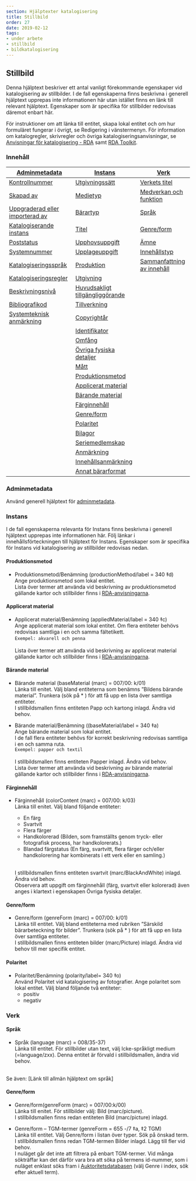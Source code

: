 ```yaml
---
section: Hjälptexter katalogisering
title: Stillbild
order: 27
date: 2019-02-12
tags:
- under arbete
- stillbild
- bildkatalogisering
--- 
```


## Stillbild

Denna hjälptext beskriver ett antal vanligt förekommande egenskaper vid katalogisering av stillbilder. I de fall egenskaperna finns beskrivna i generell hjälptext upprepas inte informationen här utan istället finns en länk till relevant hjälptext. Egenskaper som är specifika för stillbilder redovisas däremot enbart här. 

För instruktioner om att länka till entitet, skapa lokal entitet och om hur formuläret fungerar i övrigt, se Redigering i vänstermenyn. För information om katalogregler, skrivregler och övriga katalogiseringsanvisningar, se [Anvisningar för katalogisering - RDA](http://www.kb.se/rdakatalogisering/Anvisningar/Arbetsfloden/Bilder/) samt [RDA Toolkit](https://access.rdatoolkit.org/).

### Innehåll
| [Adminmetadata](#adminmetadata) | [Instans](#instans) | [Verk](#verk) | 
| ------ | ----------- |  ----------- |
| [Kontrollnummer](https://libris-dev.kb.se/katalogisering/help/workflow-adminmetadata) | [Utgivningssätt](https://libris-dev.kb.se/katalogisering/help/workflow-instance) | [Verkets titel](https://libris-dev.kb.se/katalogisering/help/workflow-work) |
| [Skapad av](https://libris-dev.kb.se/katalogisering/help/workflow-adminmetadata) | [Medietyp](https://libris-dev.kb.se/katalogisering/help/workflow-instance) | [Medverkan och funktion](https://libris-dev.kb.se/katalogisering/help/workflow-work) |
| [Uppgraderad eller importerad av](https://libris-dev.kb.se/katalogisering/help/workflow-adminmetadata) | [Bärartyp](https://libris-dev.kb.se/katalogisering/help/workflow-instance) | [Språk](#verk) |
| [Katalogiserande instans](https://libris-dev.kb.se/katalogisering/help/workflow-adminmetadata) | [Titel](https://libris-dev.kb.se/katalogisering/help/workflow-instance) | [Genre/form](#verk) |
| [Poststatus](https://libris-dev.kb.se/katalogisering/help/workflow-adminmetadata) | [Upphovsuppgift](https://libris-dev.kb.se/katalogisering/help/workflow-instance) | [Ämne](https://libris.kb.se/katalogisering/help/workflow-general-sh) |
| [Systemnummer](https://libris-dev.kb.se/katalogisering/help/workflow-adminmetadata) | [Upplageuppgift](https://libris-dev.kb.se/katalogisering/help/workflow-instance) | [Innehållstyp](https://libris-dev.kb.se/katalogisering/help/workflow-work) |
| [Katalogiseringsspråk](https://libris-dev.kb.se/katalogisering/help/workflow-adminmetadata) | [Produktion](https://libris-dev.kb.se/katalogisering/help/workflow-instance) | [Sammanfattning av innehåll](https://libris-dev.kb.se/katalogisering/help/workflow-work) |
| [Katalogiseringsregler](https://libris-dev.kb.se/katalogisering/help/workflow-adminmetadata) | [Utgivning](https://libris-dev.kb.se/katalogisering/help/workflow-instance)  |
| [Beskrivningsnivå](https://libris-dev.kb.se/katalogisering/help/workflow-adminmetadata) | [Huvudsakligt tillgängliggörande](https://libris-dev.kb.se/katalogisering/help/workflow-instance) | |
| [Bibliografikod](https://libris-dev.kb.se/katalogisering/help/workflow-adminmetadata)  | [Tillverkning](https://libris-dev.kb.se/katalogisering/help/workflow-instance) | |
| [Systemteknisk anmärkning](https://libris-dev.kb.se/katalogisering/help/workflow-adminmetadat) | [Copyrightår](https://libris-dev.kb.se/katalogisering/help/workflow-instance) | |
| | [Identifikator](https://libris-dev.kb.se/katalogisering/help/workflow-instance) | |
| | [Omfång](https://libris-dev.kb.se/katalogisering/help/workflow-instance) | |
| | [Övriga fysiska detaljer](https://libris-dev.kb.se/katalogisering/help/workflow-instance) | | 
| | [Mått](https://libris-dev.kb.se/katalogisering/help/workflow-instance) | |                                                                  
| | [Produktionsmetod](#produktionsmetod) | |  
| | [Applicerat material](#applicerat-material) | |
| | [Bärande material](#bärande-material) | |
| | [Färginnehåll](#färginnehåll) | |
| | [Genre/form](#polaritet) | |
| | [Polaritet](#polaritet) | |
| | [Bilagor](https://libris-dev.kb.se/katalogisering/help/workflow-instance) | | 
| | [Seriemedlemskap](https://libris-dev.kb.se/katalogisering/help/workflow-instance) | | 
| | [Anmärkning](https://libris-dev.kb.se/katalogisering/help/workflow-instance) | | 
| | [Innehållsanmärkning](https://libris-dev.kb.se/katalogisering/help/workflow-instance) | | 
| | [Annat bärarformat](https://libris-dev.kb.se/katalogisering/help/workflow-instance) | | 


### Adminmetadata

Använd generell hjälptext för [adminmetadata](https://libris-dev.kb.se/katalogisering/help/workflow-adminmetadata).


### Instans

I de fall egenskaperna relevanta för Instans finns beskrivna i generell hjälptext upprepas inte informationen här. Följ länkar i innehållsförteckningen till hjälptext för Instans. Egenskaper som är specifika för Instans vid katalogisering av stillbilder redovisas nedan. 

#### Produktionsmetod
*	Produktionsmetod/Benämning (productionMethod/label = 340 ‡d)
  </br>Ange produktionsmetod som lokal entitet. 
  </br>Lista över termer att använda vid beskrivning av produktionsmetod gällande kartor och stillbilder finns i [RDA-anvisningarna](http://www.kb.se/rdakatalogisering/Anvisningar/Arbetsfloden/Bilder/#Produktionsmetod).

#### Applicerat material
*	Applicerat material/Benämning (appliedMaterial/label = 340 ‡c)
  </br>Ange applicerat material som lokal entitet. Om flera entiteter behövs redovisas samtliga i en och samma fältetikett.
  </br>```Exempel: akvarell och penna```  
  </br>Lista över termer att använda vid beskrivning av applicerat material gällande kartor och stillbilder finns i [RDA-anvisningarna](http://www.kb.se/rdakatalogisering/Anvisningar/Arbetsfloden/Bilder/#Applicerat%20material).

#### Bärande material 
*	Bärande material (baseMaterial (marc) = 007/00: k/01)
  </br>Länka till enitet. Välj bland entiteterna som benämns ”Bildens bärande material”. Trunkera (sök på * ) för att få upp en lista över samtliga entiteter. 
  </br>I stillbildsmallen finns entiteten Papp och kartong inlagd. Ändra vid behov.

*	Bärande material/Benämning ((baseMaterial/label = 340 ‡a)
  </br>Ange bärande material som lokal entitet.
  </br>I de fall flera entiteter behövs för korrekt beskrivning redovisas samtliga i en och samma ruta.
  </br>```Exempel: papper och textil ```  
  </br>I stillbildsmallen finns entiteten Papper inlagd. Ändra vid behov. 
  </br>Lista över termer att använda vid beskrivning av bärande material gällande kartor och stillbilder finns i [RDA-anvisningarna](http://www.kb.se/rdakatalogisering/Anvisningar/Arbetsfloden/Bilder/#B%C3%A4rande%20material).

#### Färginnehåll
* Färginnehåll (colorContent (marc) = 007/00: k/03)
  </br>Länka till enitet. Välj bland följande entiteter: 
    * En färg
    * Svartvit
    * Flera färger
    * Handkolorerad (Bilden, som framställts genom tryck- eller fotografisk process, har handkolorerats.)
    * Blandad färgstatus (En färg, svartvitt, flera färger och/eller handkolorering har kombinerats i ett verk eller en samling.)

  </br>I stillbildsmallen finns entiteten svartvit (marc/BlackAndWhite)  inlagd. Ändra vid behov. 
  </br>Observera att uppgift om färginnehåll (färg, svartvit eller kolorerad) även anges i klartext i egenskapen Övriga fysiska detaljer.

#### Genre/form
*	Genre/form (genreForm (marc) = 007/00: k/01)
  </br>Länka till entitet. Välj bland entiteterna med rubriken ”Särskild bärarbeteckning för bilder”. Trunkera (sök på * ) för att få upp en lista över samtliga entiteter. 
  </br>I stillbildsmallen finns entiteten bilder (marc/Picture)  inlagd. Ändra vid behov till mer specifik entitet.
 	
#### Polaritet
*	Polaritet/Benämning (polarity/label= 340 ‡o)
  </br>Använd Polaritet vid katalogisering av fotografier. Ange polaritet som lokal entitet. Välj bland följande två entiteter:
    * positiv
    * negativ


### Verk

#### Språk
*	Språk (language (marc) = 008/35-37)
  </br>Länka till entitet. För stillbilder utan text, välj Icke-språkligt medium (=language/zxx). Denna entitet är förvald i stillbildsmallen, ändra vid behov.

  </br>Se även: [Länk till allmän hjälptext om språk]

#### Genre/form 
*	Genre/form(genreForm (marc) = 007/00:k/00)
  </br>Länka till enitet. För stillbilder välj: Bild (marc/picture). 
  </br>I stillbildsmallen finns redan entiteten Bild (marc/picture) inlagd.


*	Genre/form – TGM-termer (genreForm = 655 -/7 ‡a, ‡2 TGM)
  </br>Länka till entitet. Välj Genre/form i listan över typer. Sök på önskad term. 
  </br>I stillbildsmallen finns redan TGM-termen Bilder inlagd. Lägg till fler vid behov.
  </br>I nuläget går det inte att filtrera på enbart TGM-termer. Vid många sökträffar kan det därför vara bra att söka på termens id-nummer, som i nuläget enklast söks fram i [Auktoritetsdatabasen](https://regina.kb.se/F/AS1L6KJ9E7IQ1UC49TJN4AUNLR3D8GIXUCSA2HRMJ8F8N5NQ4P-33491?func=file&file_name=scan&local_base=kbs10) (välj Genre i index, sök efter aktuell term).  
